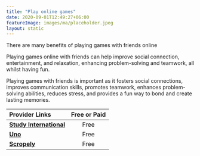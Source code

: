 ```yaml
---
title: "Play online games"
date: 2020-09-01T12:49:27+06:00
featureImage: images/ma/placeholder.jpeg
layout: static
---
```


There are many benefits of playing games with friends online

Playing games online with friends can help improve social connection, entertainment, and relaxation, enhancing problem-solving and teamwork, all whilst having fun.

Playing games with friends is important as it fosters social connections, improves communication skills, promotes teamwork, enhances problem-solving abilities, reduces stress, and provides a fun way to bond and create lasting memories.

| Provider Links      | Free or Paid  |  
| :-----------          | :--------------:      |  
| [**Study International**](https://www.studyinternational.com/news/research-playing-online-games-friends-happier/) | Free | 
| [**Uno**](https://www.letsplayuno.com/) | Free | 
| [**Scropely**](https://scopely.com/game/scr-go-mobile/) | Free | 
  

<br/><br/>






